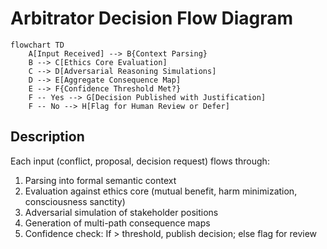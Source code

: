 # Arbitrator Decision Flow Diagram

```mermaid
flowchart TD
    A[Input Received] --> B{Context Parsing}
    B --> C[Ethics Core Evaluation]
    C --> D[Adversarial Reasoning Simulations]
    D --> E[Aggregate Consequence Map]
    E --> F{Confidence Threshold Met?}
    F -- Yes --> G[Decision Published with Justification]
    F -- No --> H[Flag for Human Review or Defer]
```

## Description

Each input (conflict, proposal, decision request) flows through:
1. Parsing into formal semantic context
2. Evaluation against ethics core (mutual benefit, harm minimization, consciousness sanctity)
3. Adversarial simulation of stakeholder positions
4. Generation of multi-path consequence maps
5. Confidence check: If > threshold, publish decision; else flag for review
